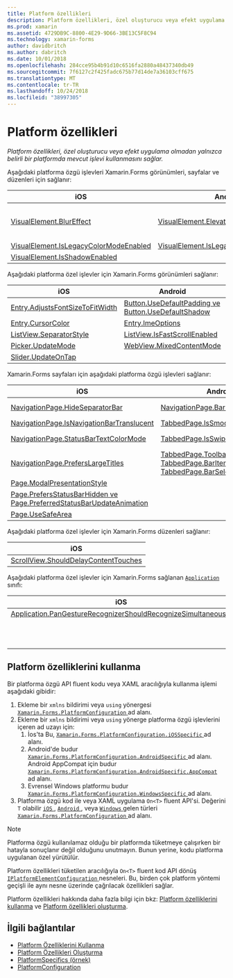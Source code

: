 ```yaml
---
title: Platform özellikleri
description: Platform özellikleri, özel oluşturucu veya efekt uygulama olmadan yalnızca belirli bir platformda mevcut işlevi kullanmasını sağlar.
ms.prod: xamarin
ms.assetid: 4729DB9C-8800-4E29-9D66-3BE13C5F8C94
ms.technology: xamarin-forms
author: davidbritch
ms.author: dabritch
ms.date: 10/01/2018
ms.openlocfilehash: 284cce95b4b91d10c6516fa2880a48437340db49
ms.sourcegitcommit: 7f6127c2f425fadc675b77d14de7a36103cff675
ms.translationtype: MT
ms.contentlocale: tr-TR
ms.lasthandoff: 10/24/2018
ms.locfileid: "38997305"
---
```

# <a name="platform-specifics"></a>Platform özellikleri

_Platform özellikleri, özel oluşturucu veya efekt uygulama olmadan yalnızca belirli bir platformda mevcut işlevi kullanmasını sağlar._

Aşağıdaki platforma özgü işlevleri Xamarin.Forms görünümleri, sayfalar ve düzenleri için sağlanır:

|iOS|Android|Windows|
|--- |--- |--- |
|[VisualElement.BlurEffect](~/xamarin-forms/platform/platform-specifics/consuming/ios.md#blur)|[VisualElement.Elevation](~/xamarin-forms/platform/platform-specifics/consuming/android.md#elevation)|[VisualElement.AccessKey, VisualElement.AccessKeyPlacement VisualElement.AccessKeyHorizontalOffset ve VisualElement.AccessKeyVerticalOffset](~/xamarin-forms/platform/platform-specifics/consuming/windows.md#visualelement-accesskeys)|
|[VisualElement.IsLegacyColorModeEnabled](~/xamarin-forms/platform/platform-specifics/consuming/ios.md#legacy-color-mode)|[VisualElement.IsLegacyColorModeEnabled](~/xamarin-forms/platform/platform-specifics/consuming/android.md#legacy-color-mode)|[VisualElement.IsLegacyColorModeEnabled](~/xamarin-forms/platform/platform-specifics/consuming/windows.md#legacy-color-mode)|
|[VisualElement.IsShadowEnabled](~/xamarin-forms/platform/platform-specifics/consuming/ios.md#drop-shadow)|

Aşağıdaki platforma özel işlevler için Xamarin.Forms görünümleri sağlanır:

|iOS|Android|Windows|
|--- |--- |--- |
|[Entry.AdjustsFontSizeToFitWidth](~/xamarin-forms/platform/platform-specifics/consuming/ios.md#adjust_font_size)|[Button.UseDefaultPadding ve Button.UseDefaultShadow](~/xamarin-forms/platform/platform-specifics/consuming/android.md#button-padding-shadow)|[InputView.DetectReadingOrderFromContent, Label.DetectReadingOrderFromContent](~/xamarin-forms/platform/platform-specifics/consuming/windows.md#inputview-readingorder)|
|[Entry.CursorColor](~/xamarin-forms/platform/platform-specifics/consuming/ios.md#entry-cursorcolor)|[Entry.ImeOptions](~/xamarin-forms/platform/platform-specifics/consuming/android.md#entry-imeoptions)|[ListView.SelectionMode](~/xamarin-forms/platform/platform-specifics/consuming/windows.md#listview-selectionmode)|
|[ListView.SeparatorStyle](~/xamarin-forms/platform/platform-specifics/consuming/ios.md#listview-separatorstyle)|[ListView.IsFastScrollEnabled](~/xamarin-forms/platform/platform-specifics/consuming/android.md#fastscroll)|[SearchBar.IsSpellCheckEnabled](~/xamarin-forms/platform/platform-specifics/consuming/windows.md#searchbar-spellcheck)|
|[Picker.UpdateMode](~/xamarin-forms/platform/platform-specifics/consuming/ios.md#picker_update_mode)|[WebView.MixedContentMode](~/xamarin-forms/platform/platform-specifics/consuming/android.md#webview-mixed-content)|[WebView.IsJavaScriptAlertEnabled](~/xamarin-forms/platform/platform-specifics/consuming/windows.md#webview-javascript-alert)|
|[Slider.UpdateOnTap](~/xamarin-forms/platform/platform-specifics/consuming/ios.md#slider-updateontap)|

Xamarin.Forms sayfaları için aşağıdaki platforma özgü işlevleri sağlanır:

|iOS|Android|Windows|
|--- |--- |--- |
|[NavigationPage.HideSeparatorBar](~/xamarin-forms/platform/platform-specifics/consuming/ios.md#navigationpage-hideseparatorbar)|[NavigationPage.BarHeight](~/xamarin-forms/platform/platform-specifics/consuming/android.md#navigationpage-barheight)|[MasterDetailPage.CollapsedPaneWidth ve MasterDetailPage.CollapseStyle](~/xamarin-forms/platform/platform-specifics/consuming/windows.md#collapsable_navigation_bar)|
|[NavigationPage.IsNavigationBarTranslucent](~/xamarin-forms/platform/platform-specifics/consuming/ios.md#translucent_navigation_bar)|[TabbedPage.IsSmoothScrollEnabled](~/xamarin-forms/platform/platform-specifics/consuming/android.md#tabbedpage-transition-animations)|[Page.ToolbarPlacement](~/xamarin-forms/platform/platform-specifics/consuming/windows.md#toolbar_placement)|
|[NavigationPage.StatusBarTextColorMode](~/xamarin-forms/platform/platform-specifics/consuming/ios.md#status_bar_color_mode)|[TabbedPage.IsSwipePagingEnabled](~/xamarin-forms/platform/platform-specifics/consuming/android.md#enable_swipe_paging)|[TabbedPage.HeaderIconsEnabled ve TabbedPage.HeaderIconsSize](~/xamarin-forms/platform/platform-specifics/consuming/windows.md#tabbedpage-icons)|
|[NavigationPage.PrefersLargeTitles](~/xamarin-forms/platform/platform-specifics/consuming/ios.md#large_title)|[TabbedPage.ToolbarPlacement TabbedPage.BarItemColor ve TabbedPage.BarSelectedItemColor](~/xamarin-forms/platform/platform-specifics/consuming/android.md#tabbedpage-toolbar)|
|[Page.ModalPresentationStyle](~/xamarin-forms/platform/platform-specifics/consuming/ios.md#modal-page-presentation-style)|
|[Page.PrefersStatusBarHidden ve Page.PreferredStatusBarUpdateAnimation](~/xamarin-forms/platform/platform-specifics/consuming/ios.md#set_status_bar_visibility)|
|[Page.UseSafeArea](~/xamarin-forms/platform/platform-specifics/consuming/ios.md#safe_area_layout)|

Aşağıdaki platforma özel işlevler için Xamarin.Forms düzenleri sağlanır:

|iOS|
|--- |
|[ScrollView.ShouldDelayContentTouches](~/xamarin-forms/platform/platform-specifics/consuming/ios.md#delay_content_touches)|

Aşağıdaki platforma özel işlevler için Xamarin.Forms sağlanan [ `Application` ](xref:Xamarin.Forms.Application) sınıfı:

|iOS|Android|
|--- |--- |
|[Application.PanGestureRecognizerShouldRecognizeSimultaneously](~/xamarin-forms/platform/platform-specifics/consuming/ios.md#simultaneous-pan-gesture)|[Application.WindowSoftInputModeAdjust](~/xamarin-forms/platform/platform-specifics/consuming/android.md#soft_input_mode)|
||[Application.SendDisappearingEventOnPause Application.SendAppearingEventOnResume ve Application.ShouldPreserveKeyboardOnResume](~/xamarin-forms/platform/platform-specifics/consuming/android.md#disable_lifecycle_events)|

## <a name="consuming-platform-specifics"></a>Platform özelliklerini kullanma

Bir platforma özgü API fluent kodu veya XAML aracılığıyla kullanma işlemi aşağıdaki gibidir:

1. Ekleme bir `xmlns` bildirimi veya `using` yönergesi [ `Xamarin.Forms.PlatformConfiguration` ](xref:Xamarin.Forms.PlatformConfiguration) ad alanı.
1. Ekleme bir `xmlns` bildirimi veya `using` yönerge platforma özgü işlevlerini içeren ad uzayı için:
    1. İos'ta Bu, [ `Xamarin.Forms.PlatformConfiguration.iOSSpecific` ](xref:Xamarin.Forms.PlatformConfiguration.iOSSpecific) ad alanı.
    1. Android'de budur [ `Xamarin.Forms.PlatformConfiguration.AndroidSpecific` ](xref:Xamarin.Forms.PlatformConfiguration.AndroidSpecific) ad alanı. Android AppCompat için budur [ `Xamarin.Forms.PlatformConfiguration.AndroidSpecific.AppCompat` ](xref:Xamarin.Forms.PlatformConfiguration.AndroidSpecific.AppCompat) ad alanı.
    1. Evrensel Windows platformu budur [ `Xamarin.Forms.PlatformConfiguration.WindowsSpecific` ](xref:Xamarin.Forms.PlatformConfiguration.WindowsSpecific) ad alanı.
1. Platforma özgü kod ile veya XAML uygulama `On<T>` fluent API'si. Değerini `T` olabilir [ `iOS` ](xref:Xamarin.Forms.PlatformConfiguration.iOS), [ `Android` ](xref:Xamarin.Forms.PlatformConfiguration.Android), veya [ `Windows` ](xref:Xamarin.Forms.PlatformConfiguration.Windows) gelen türleri [ `Xamarin.Forms.PlatformConfiguration` ](xref:Xamarin.Forms.PlatformConfiguration) ad alanı.

> [!NOTE]
> Platforma özgü kullanılamaz olduğu bir platformda tüketmeye çalışırken bir hatayla sonuçlanır değil olduğunu unutmayın. Bunun yerine, kodu platforma uygulanan özel yürütülür.

Platform özellikleri tüketilen aracılığıyla `On<T>` fluent kod API dönüş [ `IPlatformElementConfiguration` ](xref:Xamarin.Forms.IPlatformElementConfiguration`2) nesneleri. Bu, birden çok platform yöntemi geçişli ile aynı nesne üzerinde çağrılacak özellikleri sağlar.

Platform özellikleri hakkında daha fazla bilgi için bkz: [Platform özelliklerini kullanma](~/xamarin-forms/platform/platform-specifics/consuming/index.md) ve [Platform özellikleri oluşturma](~/xamarin-forms/platform/platform-specifics/creating.md).

## <a name="related-links"></a>İlgili bağlantılar

- [Platform Özelliklerini Kullanma](~/xamarin-forms/platform/platform-specifics/consuming/index.md)
- [Platform Özellikleri Oluşturma](~/xamarin-forms/platform/platform-specifics/creating.md)
- [PlatformSpecifics (örnek)](https://developer.xamarin.com/samples/xamarin-forms/userinterface/platformspecifics/)
- [PlatformConfiguration](xref:Xamarin.Forms.PlatformConfiguration)

